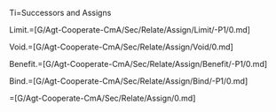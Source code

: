 Ti=Successors and Assigns

Limit.=[G/Agt-Cooperate-CmA/Sec/Relate/Assign/Limit/-P1/0.md]

Void.=[G/Agt-Cooperate-CmA/Sec/Relate/Assign/Void/0.md]

Benefit.=[G/Agt-Cooperate-CmA/Sec/Relate/Assign/Benefit/-P1/0.md]

Bind.=[G/Agt-Cooperate-CmA/Sec/Relate/Assign/Bind/-P1/0.md]

=[G/Agt-Cooperate-CmA/Sec/Relate/Assign/0.md]
